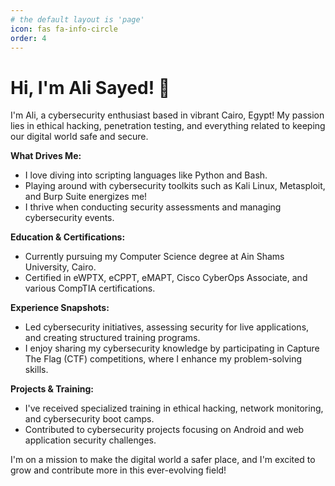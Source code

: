 ```yaml
---
# the default layout is 'page'
icon: fas fa-info-circle
order: 4
---
```

# Hi, I'm Ali Sayed! 👋

I'm Ali, a cybersecurity enthusiast based in vibrant Cairo, Egypt! My passion lies in ethical hacking, penetration testing, and everything related to keeping our digital world safe and secure.

**What Drives Me:**
- I love diving into scripting languages like Python and Bash.
- Playing around with cybersecurity toolkits such as Kali Linux, Metasploit, and Burp Suite energizes me!
- I thrive when conducting security assessments and managing cybersecurity events.

**Education & Certifications:**
- Currently pursuing my Computer Science degree at Ain Shams University, Cairo.
- Certified in eWPTX, eCPPT, eMAPT, Cisco CyberOps Associate, and various CompTIA certifications.

**Experience Snapshots:**
- Led cybersecurity initiatives, assessing security for live applications, and creating structured training programs.
- I enjoy sharing my cybersecurity knowledge by participating in Capture The Flag (CTF) competitions, where I enhance my problem-solving skills.

**Projects & Training:**
- I've received specialized training in ethical hacking, network monitoring, and cybersecurity boot camps.
- Contributed to cybersecurity projects focusing on Android and web application security challenges.

I'm on a mission to make the digital world a safer place, and I'm excited to grow and contribute more in this ever-evolving field!
